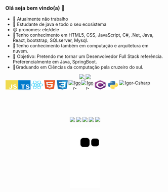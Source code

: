 ### Olá seja bem vindo(a) 👋

- 🔭 Atualmente não trabalho
- 🌱 Estudante de java e todo o seu ecosistema
- 😄 pronomes: ele/dele
- 💜Tenho conhecimento em HTML5, CSS, JavaScript, C#, .Net, Java, React, bootstrap, SQLserver, Mysql.
- 💜Tenho conhecimento também em computação e arquitetura em nuvem. 
- 🎯 Objetivo: Pretendo me tornar um Desenvolvedor Full Stack referência. Preferencialmente em Java, SpringBoot.
- 🎒Graduando em Ciências da computação pela cruzeiro do sul.
  
<div align="center">
  <a href="https://github.com/igor98santos">
  <img height="180em" src="https://github-readme-stats.vercel.app/api?username=igor98santos&show_icons=true&theme=gotham&include_all_commits=true&count_private=true"/>
  <img height="180em" src="https://github-readme-stats.vercel.app/api/top-langs/?username=igor98santos&layout=compact&langs_count=7&theme=gotham"/>
</div>
  
<div style="display:flex; " align="center"><br>
  <img align="center" alt="Igor-Js" height="30" width="40" src="https://raw.githubusercontent.com/devicons/devicon/master/icons/javascript/javascript-plain.svg">
  <img align="center" alt="Igor-Ts" height="30" width="40" src="https://raw.githubusercontent.com/devicons/devicon/master/icons/typescript/typescript-plain.svg">
  <img align="center" alt="Igor-React" height="30" width="40" src="https://raw.githubusercontent.com/devicons/devicon/master/icons/react/react-original.svg">
  <img align="center" alt="Igor-HTML" height="30" width="40" src="https://raw.githubusercontent.com/devicons/devicon/master/icons/html5/html5-original.svg">
  <img align="center" alt="Igor-CSS" height="30" width="40" src="https://raw.githubusercontent.com/devicons/devicon/master/icons/css3/css3-original.svg">
  <img align="center" alt="Igor-spring" height="30" width="40" src="https://cdn.jsdelivr.net/gh/devicons/devicon/icons/spring/spring-original.svg" />
  <img align="center" alt="Igor-bootstrap" height="30" width="40" src="https://cdn.jsdelivr.net/gh/devicons/devicon/icons/bootstrap/bootstrap-original.svg" />
  <img align="center" alt="Igor-Csharp" height="30" width="40" src="https://raw.githubusercontent.com/devicons/devicon/master/icons/csharp/csharp-original.svg">
    <img align="center" alt="Igor-Python" height="30" width="40" src="https://raw.githubusercontent.com/devicons/devicon/master/icons/python/python-original.svg">
    <img align="right" alt="Igor-Csharp" height="100"  width="100" src="https://c.tenor.com/4P02Cdfd26MAAAAC/baby-yoda-so-cute.gif"/>
</div>
  <br/>
  

  
<div align="center"> 
  <a href="https://www.instagram.com/igor_santos_ofc98/" target="_blank"><img src="https://img.shields.io/badge/-Instagram-%23E4405F?style=for-the-badge&logo=instagram&logoColor=white" target="_blank"></a>
 <a href="https://api.whatsapp.com/send?phone=5511979697722&text=Ol%C3%A1%20as%20mensagens%20ser%C3%A3o%20respondidas%20o%20quanto%20antes" target="_blank"><img src="https://img.shields.io/badge/WhatsApp-25D366?style=for-the-badge&logo=whatsapp&logoColor=white" target="_blank"></a> 
  <a href = "mailto:igorpedroofc@gmail.com"><img src="https://img.shields.io/badge/-Gmail-%23333?style=for-the-badge&logo=gmail&logoColor=white" target="_blank"></a>
   <a href = "mailto:imascaras58@gmail.com"><img src="https://img.shields.io/badge/-Gmail-%23333?style=for-the-badge&logo=gmail&logoColor=white" target="_blank"></a>
  <a href="https://www.linkedin.com/in/igor-pedro-79613a210/" target="_blank"><img src="https://img.shields.io/badge/-LinkedIn-%230077B5?style=for-the-badge&logo=linkedin&logoColor=white" target="_blank"></a> 
 
  ![Snake animation](https://github.com/igor98santos/igor98santos/blob/output/github-contribution-grid-snake.svg)

</div>
